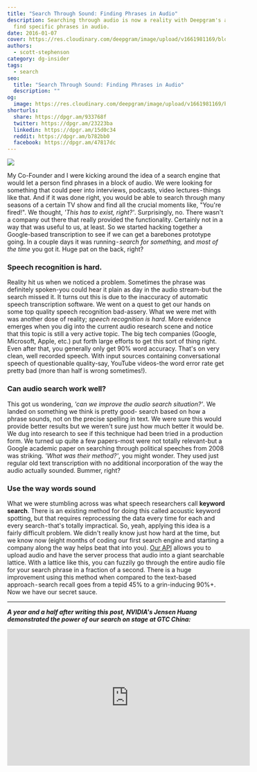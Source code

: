 ```yaml
---
title: "Search Through Sound: Finding Phrases in Audio"
description: Searching through audio is now a reality with Deepgram's ability to
  find specific phrases in audio.
date: 2016-01-07
cover: https://res.cloudinary.com/deepgram/image/upload/v1661981169/blog/search-through-sound-finding-phrases-in-audio/search-through-sound%402x.jpg
authors:
  - scott-stephenson
category: dg-insider
tags:
  - search
seo:
  title: "Search Through Sound: Finding Phrases in Audio"
  description: ""
og:
  image: https://res.cloudinary.com/deepgram/image/upload/v1661981169/blog/search-through-sound-finding-phrases-in-audio/search-through-sound%402x.jpg
shorturls:
  share: https://dpgr.am/933768f
  twitter: https://dpgr.am/23223ba
  linkedin: https://dpgr.am/15d0c34
  reddit: https://dpgr.am/b782bb0
  facebook: https://dpgr.am/47817dc
---
```

![](https://res.cloudinary.com/deepgram/image/upload/v1661721060/blog/search-through-sound-finding-phrases-in-audio/Screen-Shot-2016-01-25-at-7-42-58-PM.png)

My Co-Founder and I were kicking around the idea of a search engine that would let a person find phrases in a block of audio. We were looking for something that could peer into interviews, podcasts, video lectures - things like that. And if it was done right, you would be able to search through many seasons of a certain TV show and find all the crucial moments like, "You're fired!". We thought, *'This has to exist, right?'*. Surprisingly, no. There wasn't a company out there that really provided the functionality. Certainly not in a way that was useful to us, at least. So we started hacking together a Google-based transcription to see if we can get a barebones prototype going. In a couple days it was running - *search for something,* and *most of the time* you got it. Huge pat on the back, right?

### Speech recognition is hard.

Reality hit us when we noticed a problem. Sometimes the phrase was definitely spoken-you could hear it plain as day in the audio stream-but the search missed it. It turns out this is due to the inaccuracy of automatic speech transcription software. We went on a quest to get our hands on some top quality speech recognition bad-assery. What we were met with was another dose of reality; *speech recognition is hard*. More evidence emerges when you dig into the current audio research scene and notice that this topic is still a very active topic. The big tech companies (Google, Microsoft, Apple, etc.) put forth large efforts to get this sort of thing right. Even after that, you generally only get 90% word accuracy. That's on very clean, well recorded speech. With input sources containing conversational speech of questionable quality-say, YouTube videos-the word error rate get pretty bad (more than half is wrong sometimes!).

<WhitepaperPromo whitepaper="latest"></WhitepaperPromo>

### Can audio search work well?

This got us wondering, *'can we improve the audio search situation?'*. We landed on something we think is pretty good- search based on how a phrase sounds, not on the precise spelling in text. We were sure this would provide better results but we weren't sure just how much better it would be. We dug into research to see if this technique had been tried in a production form. We turned up quite a few papers-most were not totally relevant-but a Google academic paper on searching through political speeches from 2008 was striking. *'What was their method?'*, you might wonder. They used just regular old text transcription with no additional incorporation of the way the audio actually sounded. Bummer, right?

### Use the way words sound

What we were stumbling across was what speech researchers call **keyword search**. There is an existing method for doing this called acoustic keyword spotting, but that requires reprocessing the data every time for each and every search - that's totally impractical. So, yeah, applying this idea is a fairly difficult problem. We didn't really know just how hard at the time, but we know now (eight months of coding our first search engine and starting a company along the way helps beat that into you). [Our API](https://developers.deepgram.com/) allows you to upload audio and have the server process that audio into a giant searchable lattice. With a lattice like this, you can fuzzily go through the entire audio file for your search phrase in a fraction of a second. There is a huge improvement using this method when compared to the text-based approach - search recall goes from a tepid 45% to a grin-inducing 90%+. Now we have our secret sauce.

- - -

***A year and a half after writing this post, NVIDIA's Jensen Huang demonstrated the power of our search on stage at GTC China:***

<iframe src="https://www.youtube.com/embed/1SxygN_MODg" width="560" height="315" frameborder="0" allowfullscreen="allowfullscreen"></iframe>